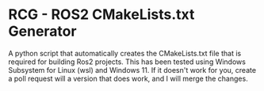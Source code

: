 # RCG - ROS2 CMakeLists.txt Generator
A python script that automatically creates the CMakeLists.txt file that is required for building Ros2 projects. This has been tested using Windows Subsystem for Linux (wsl) and Windows 11. If it doesn't work for you, create a poll request will a version that does work, and I will merge the changes.
